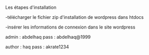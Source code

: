 Les étapes d'installation

-télécharger le fichier zip d'installation de wordpress dans htdocs


-insérer les informations de connexion dans le site wordpress


admin : abdelhaq pass : abdelhaq@1999


author : haq   pass : akrate1234
